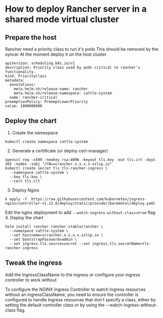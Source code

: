 # How to deploy Rancher server in a shared mode virtual cluster

## Prepare the host
Rancher need a priority class to run it's pods 
This should be removed by the syncer 
At the moment deploy it on the host cluster

```
apiVersion: scheduling.k8s.io/v1
description: Priority class used by pods critical to rancher's functionality.
kind: PriorityClass
metadata:
  annotations:
    meta.helm.sh/release-name: rancher
    meta.helm.sh/release-namespace: cattle-system
  name: rancher-critical
preemptionPolicy: PreemptLowerPriority
value: 1000000000

```
## Deploy the chart
1. Create the namespace
```
kubectl create namespace cattle-system
```
2. Generate a certificate (or deploy cert-manager)
```
openssl req -x509 -newkey rsa:4096 -keyout tls.key -out tls.crt -days 365 -nodes -subj "/CN=vcrancher.x.x.x.x.sslip.io"
kubectl create secret tls tls-rancher-ingress \
  --namespace cattle-system \
  --key tls.key \
  --cert tls.crt
```
3. Deploy Nginx
```
k apply -f  https://raw.githubusercontent.com/kubernetes/ingress-nginx/controller-v1.12.0/deploy/static/provider/baremetal/deploy.yaml
```
Edit the nginx deployment to add `--watch-ingress-without-class=true` flag
4. Deploy the chart
```
helm install rancher rancher-stable/rancher \
  --namespace cattle-system \
  --set hostname=vcrancher.x.x.x.x.sslip.io \
  --set bootstrapPassword=admin \
  --set ingress.tls.source=secret --set ingress.tls.secretName=tls-rancher-ingress
```
## Tweak the ingress
Add the IngressClassName to the ingress or configure your ingress controller to work without

To configure the NGINX Ingress Controller to watch Ingress resources without an ingressClassName, you need to ensure the controller is configured to handle Ingress resources that don't specify a class, either by setting the default controller class or by using the --watch-ingress-without-class flag. 
